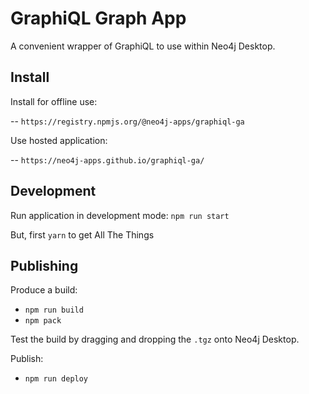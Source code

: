 # GraphiQL Graph App

A convenient wrapper of GraphiQL to use within Neo4j Desktop.

## Install

Install for offline use:

-- `https://registry.npmjs.org/@neo4j-apps/graphiql-ga`

Use hosted application:

-- `https://neo4j-apps.github.io/graphiql-ga/`


## Development

Run application in development mode: `npm run start`

But, first `yarn` to get All The Things

## Publishing

Produce a build:     

- `npm run build`
- `npm pack`

Test the build by dragging and dropping the `.tgz` onto Neo4j Desktop.

Publish:

- `npm run deploy`
